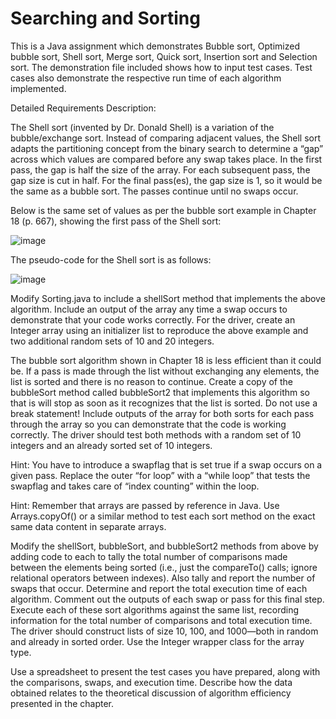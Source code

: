 # Searching and Sorting 

This is a Java assignment which demonstrates Bubble sort, Optimized bubble sort, Shell sort, Merge sort, Quick sort, Insertion sort and Selection sort. The demonstration file included shows how to input test cases. Test cases also demonstrate the respective run time of each algorithm implemented.


Detailed Requirements Description: 

The Shell sort (invented by Dr. Donald Shell) is a variation of the bubble/exchange sort. Instead of comparing adjacent values, the Shell sort adapts the partitioning concept from the binary search to determine a “gap” across which values are compared before any swap takes place. In the first pass, the gap is half the size of the array. For each subsequent pass, the gap size is cut in half. For the final pass(es), the gap size is 1, so it would be the same as a bubble sort. The passes continue until no swaps occur.

Below is the same set of values as per the bubble sort example in Chapter 18 (p. 667), showing the first pass of the Shell sort:

![image](https://user-images.githubusercontent.com/117210225/220446123-becb0167-c96d-4f05-9ed3-225a4b46cdbc.png)

The pseudo-code for the Shell sort is as follows:

![image](https://user-images.githubusercontent.com/117210225/220446162-bcf383ea-9218-4052-8570-b490156998ca.png)


Modify Sorting.java to include a shellSort method that implements the above algorithm. Include an output of the array any time a swap occurs to demonstrate that your code works correctly. For the driver, create an Integer array using an initializer list to reproduce the above example and two additional random sets of 10 and 20 integers.

The bubble sort algorithm shown in Chapter 18 is less efficient than it could be. If a pass is made through the list without exchanging any elements, the list is sorted and there is no reason to continue. Create a copy of the bubbleSort method called bubbleSort2 that implements this algorithm so that is will stop as soon as it recognizes that the list is sorted. Do not use a break statement! Include outputs of the array for both sorts for each pass through the array so you can demonstrate that the code is working correctly. The driver should test both methods with a random set of 10 integers and an already sorted set of 10 integers.

Hint: You have to introduce a swapflag that is set true if a swap occurs on a given pass. Replace the outer “for loop” with a “while loop” that tests the swapflag and takes care of “index counting” within the loop.

Hint: Remember that arrays are passed by reference in Java. Use Arrays.copyOf() or a similar method to test each sort method on the exact same data content in separate arrays.

Modify the shellSort, bubbleSort, and bubbleSort2 methods from above by adding code to each to tally the total number of comparisons made between the elements being sorted (i.e., just the compareTo() calls; ignore relational operators between indexes). Also tally and report the number of swaps that occur. Determine and report the total execution time of each algorithm. Comment out the outputs of each swap or pass for this final step. Execute each of these sort algorithms against the same list, recording information for the total number of comparisons and total execution time. The driver should construct lists of size 10, 100, and 1000—both in random and already in sorted order. Use the Integer wrapper class for the array type.

Use a spreadsheet to present the test cases you have prepared, along with the comparisons, swaps, and execution time. Describe how the data obtained relates to the theoretical discussion of algorithm efficiency presented in the chapter.
